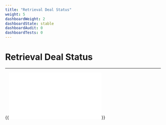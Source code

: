 ```yaml
---
title: "Retrieval Deal Status"
weight: 5
dashboardWeight: 2
dashboardState: stable
dashboardAudit: 0
dashboardTests: 0
---
```


# Retrieval Deal Status
---

{{<embed src="/modules/go-fil-markets/retrievalmarket/dealstatus.go"  lang="go">}}
